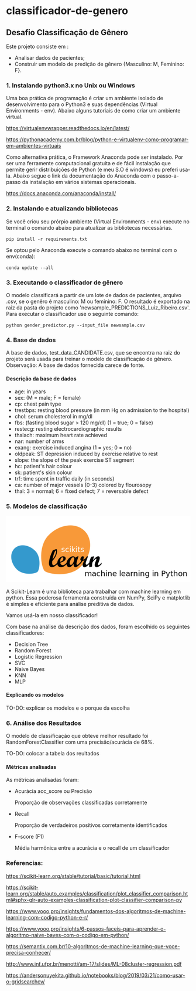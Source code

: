 # classificador-de-genero

## Desafio Classificação de Gênero

Este projeto consiste em :
- Analisar dados de pacientes;
- Construir um modelo de predição de gênero {Masculino: M, Feminino: F}.

### 1. Instalando python3.x no Unix ou Windows
Uma boa prática de programação é criar um ambiente isolado de desenvolvimento para o Python3 e suas dependências (Virtual Environments - env). Abaixo alguns tutoriais de como criar um ambiente virtual.

https://virtualenvwrapper.readthedocs.io/en/latest/

https://pythonacademy.com.br/blog/python-e-virtualenv-como-programar-em-ambientes-virtuais

Como alternativa prática, o Framework Anaconda pode ser instalado. Por ser uma ferramente computacional gratuita e de fácil instalação que permite gerir distribuições de Python (e meu S.O é windows) eu preferi usa-la.
Abaixo segue o link da documentação do Anaconda com o passo-a-passo da instalação em vários sistemas operacionais.

https://docs.anaconda.com/anaconda/install/

### 2. Instalando e atualizando bibliotecas

Se você criou seu prórpio ambiente (Virtual Environments - env) execute no terminal o comando abaixo para atualizar as bibliotecas necessárias.

```
pip install -r requirements.txt

```
Se optou pelo Anaconda execute o comando abaixo no terminal com o env(conda):

```
conda update --all
```
### 3. Executando o classificador de gênero

O modelo classificará a partir de um lote de dados de pacientes, arquivo .csv, se o genêro é masculino: M ou feminino: F. O resultado é exportado na raiz da pasta do projeto como 'newsample_PREDICTIONS_Luiz_Ribeiro.csv'.
Para executar o classificador use o seguinte comando: 

```
python gender_predictor.py --input_file newsample.csv
```

### 4. Base de dados

A base de dados, test_data_CANDIDATE.csv, que se encontra na raiz do projeto será usada para treinar o modelo de classificação de gênero. 
Observação: A base de dados fornecida carece de fonte.

#### Descrição da base de dados 

- age: in years
- sex: (M = male; F = female)
- cp: chest pain type
- trestbps: resting blood pressure (in mm Hg on admission to the hospital)
- chol: serum cholesterol in mg/dl
- fbs: (fasting blood sugar > 120 mg/dl) (1 = true; 0 = false)
- restecg: resting electrocardiographic results
- thalach: maximum heart rate achieved
- nar: number of arms
- exang: exercise induced angina (1 = yes; 0 = no)
- oldpeak: ST depression induced by exercise relative to rest
- slope: the slope of the peak exercise ST segment
- hc: patient's hair colour
- sk: patient's skin colour
- trf: time spent in traffic daily (in seconds)
- ca: number of major vessels (0-3) colored by flourosopy
- thal: 3 = normal; 6 = fixed defect; 7 = reversable defect

### 5. Modelos de classificação

<img src="/images/scikit-learn.png" alt="Scikit-Learn"/>


A Scikit-Learn é uma biblioteca  para trabalhar com machine learning em python. Essa poderosa ferramenta construída em NumPy, SciPy e matplotlib é simples e eficiente para análise preditiva de dados.

Vamos usá-la em nosso classificador!

Com base na análise da descrição dos dados, foram escolhido os seguintes classificadores:

- Decision Tree 
- Random Forest
- Logistic Regression 
- SVC
- Naive Bayes
- KNN
- MLP

#### Explicando os modelos

TO-DO: explicar os modelos e o porque da escolha

### 6. Análise dos Resultados

O modelo de classificação que obteve melhor resultado foi RandomForestClassifier com uma precisão/acurácia de 68%.

TO-DO:  colocar a tabela dos reultados

#### Métricas analisadas

As métricas analisadas foram:

- Acurácia acc_score ou Precisão

    Proporção de observações classificadas corretamente

- Recall 

    Proporção de verdadeiros positivos corretamente identificados

- F-score (F1)

    Média harmônica entre a acurácia e o recall de um classificador

### Referencias:

https://scikit-learn.org/stable/tutorial/basic/tutorial.html

https://scikit-learn.org/stable/auto_examples/classification/plot_classifier_comparison.html#sphx-glr-auto-examples-classification-plot-classifier-comparison-py

https://www.vooo.pro/insights/fundamentos-dos-algoritmos-de-machine-learning-com-codigo-python-e-r/

https://www.vooo.pro/insights/6-passos-faceis-para-aprender-o-algoritmo-naive-bayes-com-o-codigo-em-python/

https://semantix.com.br/10-algoritmos-de-machine-learning-que-voce-precisa-conhecer/

http://www.inf.ufpr.br/menotti/am-17/slides/ML-08cluster-regression.pdf

https://andersonuyekita.github.io/notebooks/blog/2019/03/21/como-usar-o-gridsearchcv/
